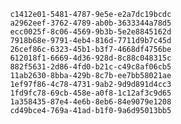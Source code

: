 
                c1412e01-5481-4787-9e5e-e2a7dc19bcdc
                a2962eef-3762-4789-ab0b-3633344a78d5
                ecc0025f-8c06-4569-9b3b-5e2e8845162d
                7918b68e-9791-4eb4-816d-7711d9b7c45d
                26cef86c-6323-45b1-b3f7-4668df4756be
                612018f1-6669-4d36-928d-8c88c048315c
                882f5631-2d86-4fd0-b21c-c49c8af06cb5
                11ab2630-8bba-429b-8c7b-ee7bb58021ae
                1ef97f86-4c78-4731-9ab2-9d9d891d4cc3
                1fd9fc78-69cb-458e-a0f8-1c12af3c9d65
                1a358435-87e4-4e6b-8eb6-84e9079e1208
                cd49bce4-769a-41ad-b1f0-9a6d95013bb5
                